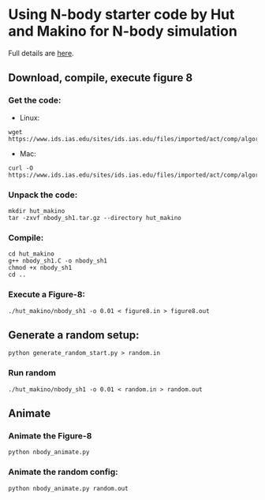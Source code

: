 # Using N-body starter code by Hut and Makino for N-body simulation

Full details are [here](https://www.ids.ias.edu/~piet/act/comp/algorithms/starter).

## Download, compile, execute figure 8

### Get the code:

- Linux:
```
wget https://www.ids.ias.edu/sites/ids.ias.edu/files/imported/act/comp/algorithms/starter/nbody_sh1.tar.gz
```
- Mac:
```
curl -O https://www.ids.ias.edu/sites/ids.ias.edu/files/imported/act/comp/algorithms/starter/nbody_sh1.tar.gz
```

### Unpack the code:
```
mkdir hut_makino
tar -zxvf nbody_sh1.tar.gz --directory hut_makino
``` 

### Compile:
```
cd hut_makino
g++ nbody_sh1.C -o nbody_sh1
chmod +x nbody_sh1
cd ..
```

### Execute a Figure-8:
```
./hut_makino/nbody_sh1 -o 0.01 < figure8.in > figure8.out
```

## Generate a random setup:
```
python generate_random_start.py > random.in
```

### Run random
```
./hut_makino/nbody_sh1 -o 0.01 < random.in > random.out
```

## Animate 

### Animate the Figure-8
```
python nbody_animate.py
```

### Animate the random config:
```
python nbody_animate.py random.out
```
